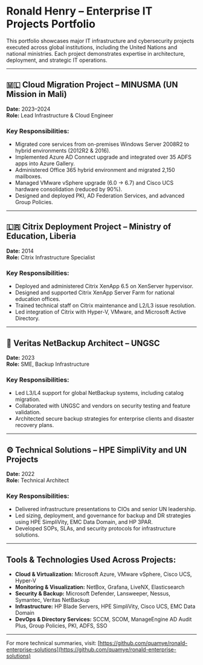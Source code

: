 # Ronald Henry – Enterprise IT Projects Portfolio

This portfolio showcases major IT infrastructure and cybersecurity projects executed across global institutions, including the United Nations and national ministries. Each project demonstrates expertise in architecture, deployment, and strategic IT operations.

---

## 🇲🇱 Cloud Migration Project – MINUSMA (UN Mission in Mali)
**Date:** 2023–2024  
**Role:** Lead Infrastructure & Cloud Engineer  

### Key Responsibilities:
- Migrated core services from on-premises Windows Server 2008R2 to hybrid environments (2012R2 & 2016).
- Implemented Azure AD Connect upgrade and integrated over 35 ADFS apps into Azure Gallery.
- Administered Office 365 hybrid environment and migrated 2,150 mailboxes.
- Managed VMware vSphere upgrade (6.0 → 6.7) and Cisco UCS hardware consolidation (reduced by 90%).
- Designed and deployed PKI, AD Federation Services, and advanced Group Policies.

---

## 🇱🇷 Citrix Deployment Project – Ministry of Education, Liberia
**Date:** 2014  
**Role:** Citrix Infrastructure Specialist  

### Key Responsibilities:
- Deployed and administered Citrix XenApp 6.5 on XenServer hypervisor.
- Designed and supported Citrix XenApp Server Farm for national education offices.
- Trained technical staff on Citrix maintenance and L2/L3 issue resolution.
- Led integration of Citrix with Hyper-V, VMware, and Microsoft Active Directory.

---

## 🔐 Veritas NetBackup Architect – UNGSC
**Date:** 2023  
**Role:** SME, Backup Infrastructure  

### Key Responsibilities:
- Led L3/L4 support for global NetBackup systems, including catalog migration.
- Collaborated with UNGSC and vendors on security testing and feature validation.
- Architected secure backup strategies for enterprise clients and disaster recovery plans.

---

## ⚙️ Technical Solutions – HPE SimpliVity and UN Projects
**Date:** 2022  
**Role:** Technical Architect  

### Key Responsibilities:
- Delivered infrastructure presentations to CIOs and senior UN leadership.
- Led sizing, deployment, and governance for backup and DR strategies using HPE SimpliVity, EMC Data Domain, and HP 3PAR.
- Developed SOPs, SLAs, and security protocols for infrastructure solutions.

---

## Tools & Technologies Used Across Projects:
- **Cloud & Virtualization:** Microsoft Azure, VMware vSphere, Cisco UCS, Hyper-V
- **Monitoring & Visualization:** NetBox, Grafana, LiveNX, Elasticsearch
- **Security & Backup:** Microsoft Defender, Lansweeper, Nessus, Symantec, Veritas NetBackup
- **Infrastructure:** HP Blade Servers, HPE SimpliVity, Cisco UCS, EMC Data Domain
- **DevOps & Directory Services:** SCCM, SCOM, ManageEngine AD Audit Plus, Group Policies, PKI, ADFS, SSO

---

For more technical summaries, visit: [https://github.com/quamye/ronald-enterprise-solutions](https://github.com/quamye/ronald-enterprise-solutions)